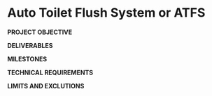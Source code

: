 # Auto Toilet Flush System or ATFS

**PROJECT OBJECTIVE**

**DELIVERABLES**

**MILESTONES**

**TECHNICAL REQUIREMENTS**

**LIMITS AND EXCLUTIONS**

